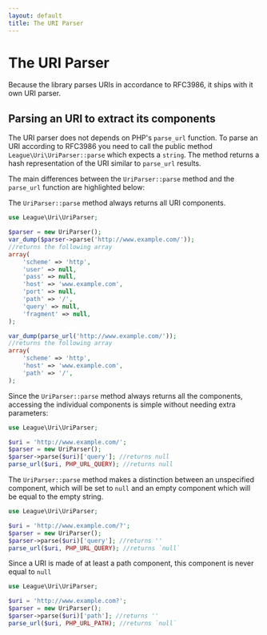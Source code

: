 ```yaml
---
layout: default
title: The URI Parser
---
```


# The URI Parser

Because the library parses URIs in accordance to RFC3986, it ships with it own URI parser.

## Parsing an URI to extract its components

The URI parser does not depends on PHP's `parse_url` function. To parse an URI according to RFC3986 you need to call the public method `League\Uri\UriParser::parse` which expects a `string`. The method returns a hash representation of the URI similar to `parse_url` results.

The main differences between the `UriParser::parse` method and the `parse_url` function are highlighted below:

The `UriParser::parse` method always returns all URI components.

~~~php
use League\Uri\UriParser;

$parser = new UriParser();
var_dump($parser->parse('http://www.example.com/'));
//returns the following array
array(
    'scheme' => 'http',
    'user' => null,
    'pass' => null,
    'host' => 'www.example.com',
    'port' => null,
    'path' => '/',
    'query' => null,
    'fragment' => null,
);

var_dump(parse_url('http://www.example.com/'));
//returns the following array
array(
    'scheme' => 'http',
    'host' => 'www.example.com',
    'path' => '/',
);
~~~

Since the `UriParser::parse` method always returns all the components, accessing the individual components is simple without needing extra parameters:

~~~php
use League\Uri\UriParser;

$uri = 'http://www.example.com/';
$parser = new UriParser();
$parser->parse($uri)['query']; //returns null
parse_url($uri, PHP_URL_QUERY); //returns null
~~~

The `UriParser::parse` method makes a distinction between an unspecified component, which will be set to `null` and an empty component which will be equal to the empty string.

~~~php
use League\Uri\UriParser;

$uri = 'http://www.example.com/?';
$parser = new UriParser();
$parser->parse($uri)['query']; //returns ''
parse_url($uri, PHP_URL_QUERY); //returns `null`
~~~

Since a URI is made of at least a path component, this component is never equal to `null`

~~~php
use League\Uri\UriParser;

$uri = 'http://www.example.com?';
$parser = new UriParser();
$parser->parse($uri)['path']; //returns ''
parse_url($uri, PHP_URL_PATH); //returns `null`
~~~
